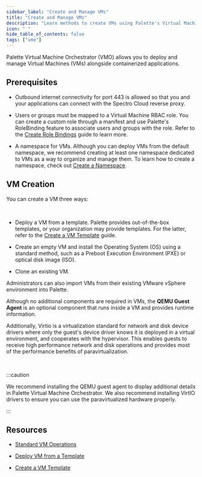 ```yaml
---
sidebar_label: "Create and Manage VMs"
title: "Create and Manage VMs"
description: "Learn methods to create VMs using Palette's Virtual Machine Orchestrator.."
icon: " "
hide_table_of_contents: false
tags: ["vmo"]
---
```



Palette Virtual Machine Orchestrator (VMO) allows you to deploy and manage Virtual Machines (VMs) alongside containerized applications.

## Prerequisites

- Outbound internet connectivity for port 443 is allowed so that you and your applications can connect with the Spectro Cloud reverse proxy.


- Users or groups must be mapped to a Virtual Machine RBAC role. You can create a custom role through a manifest and use Palette's RoleBinding feature to associate users and groups with the role. Refer to the [Create Role Bindings](../../clusters/cluster-management/cluster-rbac.md#create-role-bindings) guide to learn more.


- A namespace for VMs. Although you can deploy VMs from the default namespace, we recommend creating at least one namespace dedicated to VMs as a way to organize and manage them. To learn how to create a namespace, check out [Create a Namespace](../../clusters/cluster-management/namespace-management.md#create-a-namespace). 


## VM Creation

You can create a VM three ways:

<br />

- Deploy a VM from a template. Palette provides out-of-the-box templates, or your organization may provide templates. For the latter, refer to the [Create a VM Template](create-vm-template.md) guide.


- Create an empty VM and install the Operating System (OS) using a standard method, such as a Preboot Execution Environment (PXE) or optical disk image (ISO).


- Clone an existing VM.

Administrators can also import VMs from their existing VMware vSphere environment into Palette.

Although no additional components are required in VMs, the **QEMU Guest Agent** is an optional component that runs inside a VM and provides runtime information. 

Additionally, Virtio is a virtualization standard for network and disk device drivers where only the guest's device driver knows it is deployed in a virtual environment, and cooperates with the hypervisor. This enables guests to receive high performance network and disk operations and provides most of the performance benefits of paravirtualization.

<br />

:::caution

We recommend installing the QEMU guest agent to display additional details in Palette Virtual Machine Orchestrator. We also recommend installing VirtIO drivers to ensure you can use the paravirtualized hardware properly.

:::

## Resources

- [Standard VM Operations](standard-vm-operations/standard-vm-operations.md)


- [Deploy VM from a Template](standard-vm-operations/deploy-vm-from-template.md)


- [Create a VM Template](create-vm-template.md)
